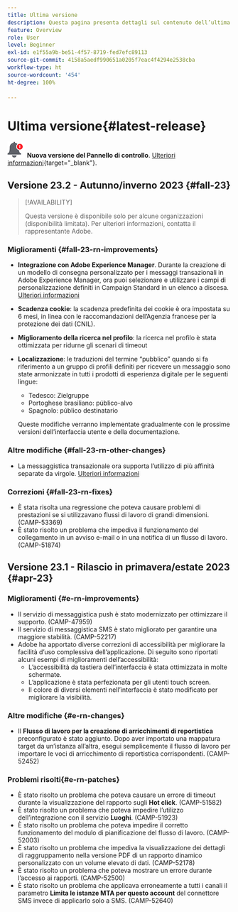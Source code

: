 ```yaml
---
title: Ultima versione
description: Questa pagina presenta dettagli sul contenuto dell’ultima versione Campaign Standard
feature: Overview
role: User
level: Beginner
exl-id: e1f55a9b-be51-4f57-8719-fed7efc89113
source-git-commit: 4158a5aedf990651a0205f7eac4f4294e2538cba
workflow-type: ht
source-wordcount: '454'
ht-degree: 100%

---
```



# Ultima versione{#latest-release}

![Pannello di controllo](assets/do-not-localize/cp-icon.png) **Nuova versione del Pannello di controllo**. [Ulteriori informazioni](https://experienceleague.adobe.com/docs/control-panel/using/release-notes.html?lang=it){target="_blank"}.



## Versione 23.2 - Autunno/inverno 2023 {#fall-23}

>[!AVAILABILITY]
>
>Questa versione è disponibile solo per alcune organizzazioni (disponibilità limitata). Per ulteriori informazioni, contatta il rappresentante Adobe.

### Miglioramenti {#fall-23-rn-improvements}

* **Integrazione con Adobe Experience Manager**. Durante la creazione di un modello di consegna personalizzato per i messaggi transazionali in Adobe Experience Manager, ora puoi selezionare e utilizzare i campi di personalizzazione definiti in Campaign Standard in un elenco a discesa. [Ulteriori informazioni](../../integrating/using/creating-email-experience-manager.md)

* **Scadenza cookie**: la scadenza predefinita dei cookie è ora impostata su 6 mesi, in linea con le raccomandazioni dell’Agenzia francese per la protezione dei dati (CNIL).

* **Miglioramento della ricerca nel profilo**: la ricerca nel profilo è stata ottimizzata per ridurne gli scenari di timeout

* **Localizzazione**: le traduzioni del termine “pubblico” quando si fa riferimento a un gruppo di profili definiti per ricevere un messaggio sono state armonizzate in tutti i prodotti di esperienza digitale per le seguenti lingue:

   * Tedesco: Zielgruppe
   * Portoghese brasiliano: público-alvo
   * Spagnolo: público destinatario

  Queste modifiche verranno implementate gradualmente con le prossime versioni dell’interfaccia utente e della documentazione.


### Altre modifiche {#fall-23-rn-other-changes}

* La messaggistica transazionale ora supporta l’utilizzo di più affinità separate da virgole. [Ulteriori informazioni](../../sending/using/managing-typologies.md)

### Correzioni {#fall-23-rn-fixes}

* È stata risolta una regressione che poteva causare problemi di prestazioni se si utilizzavano flussi di lavoro di grandi dimensioni. (CAMP-53369)
* È stato risolto un problema che impediva il funzionamento del collegamento in un avviso e-mail o in una notifica di un flusso di lavoro. (CAMP-51874)

## Versione 23.1 - Rilascio in primavera/estate 2023 {#apr-23}

### Miglioramenti {#e-rn-improvements}

* Il servizio di messaggistica push è stato modernizzato per ottimizzare il supporto. (CAMP-47959)
* Il servizio di messaggistica SMS è stato migliorato per garantire una maggiore stabilità. (CAMP-52217)
* Adobe ha apportato diverse correzioni di accessibilità per migliorare la facilità d’uso complessiva dell’applicazione. Di seguito sono riportati alcuni esempi di miglioramenti dell’accessibilità:
   * L’accessibilità da tastiera dell’interfaccia è stata ottimizzata in molte schermate.
   * L’applicazione è stata perfezionata per gli utenti touch screen.
   * Il colore di diversi elementi nell’interfaccia è stato modificato per migliorare la visibilità.

### Altre modifiche {#e-rn-changes}

* Il **Flusso di lavoro per la creazione di arricchimenti di reportistica** preconfigurato è stato aggiunto. Dopo aver importato una mappatura target da un’istanza all’altra, esegui semplicemente il flusso di lavoro per importare le voci di arricchimento di reportistica corrispondenti. (CAMP-52452)

### Problemi risolti{#e-rn-patches}

* È stato risolto un problema che poteva causare un errore di timeout durante la visualizzazione del rapporto sugli **Hot click**. (CAMP-51582)
* È stato risolto un problema che poteva impedire l’utilizzo dell’integrazione con il servizio **Luoghi**. (CAMP-51923)
* È stato risolto un problema che poteva impedire il corretto funzionamento del modulo di pianificazione del flusso di lavoro. (CAMP-52003)
* È stato risolto un problema che impediva la visualizzazione dei dettagli di raggruppamento nella versione PDF di un rapporto dinamico personalizzato con un volume elevato di dati. (CAMP-52178)
* È stato risolto un problema che poteva mostrare un errore durante l’accesso ai rapporti. (CAMP-52500)
* È stato risolto un problema che applicava erroneamente a tutti i canali il parametro **Limita le istanze MTA per questo account** del connettore SMS invece di applicarlo solo a SMS. (CAMP-52640)
